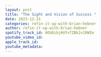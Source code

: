 ```yaml
---
layout: post
title: "The Sight and Vision of Success "
date: 2023-12-21
categories: refin-it-up-with-brian-hebner
author: refin-it-up-with-brian-hebner
spotify_track_id: 6OU8ibjHUYvfZBk2v1RWIm
youtube_video_id: 
apple_track_id: 
youtube_metadata: 
---
```

